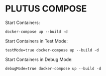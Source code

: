 # PLUTUS COMPOSE

Start Containers:

`docker-compose up --build -d`


Start Containers in Test Mode:

`testMode=true docker-compose up --build -d`


Start Containers in Debug Mode:

`debugMode=true docker-compose up --build -d`